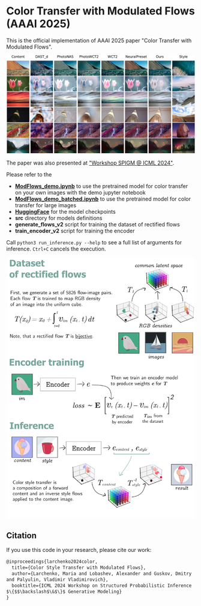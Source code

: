 # Color Transfer with Modulated Flows (AAAI 2025)

This is the official implementation of AAAI 2025 paper "Color Transfer with Modulated Flows". 

<p align="center">
     <img src="./img/results_unsplash.png" style="width: 1000px"/>
</p>

The paper was also presented at ["Workshop SPIGM @ ICML 2024"](https://openreview.net/forum?id=Lztt4WVusu).

Please refer to the
- <strong>[ModFlows_demo.ipynb](https://github.com/maria-larchenko/modflows/blob/main/ModFlows_demo.ipynb)</strong> to use the pretrained model for color transfer on your own images with the demo jupyter notebook
- <strong>[ModFlows_demo_batched.ipynb](https://github.com/maria-larchenko/modflows/blob/main/ModFlows_demo_batched.ipynb)</strong> to use the pretrained model for color transfer for large images
- <strong>[HuggingFace](https://huggingface.co/MariaLarchenko/modflows_color_encoder)</strong> for the model checkpoints
- <strong>src</strong> directory for models definitions
- <strong>generate_flows_v2</strong> script for training the dataset of rectified flows
- <strong>train_encoder_v2</strong> script for training the encoder

Call `python3 run_inference.py --help` to see a full list of arguments for inference.
`Ctrl+C` cancels the execution.

<p align="center">
     <img src="./img/SPIGM_visual_abstract.png" style="width: 500px"/>
</p>

## Citation
If you use this code in your research, please cite our work:
```
@inproceedings{larchenko2024color,
  title={Color Style Transfer with Modulated Flows},
  author={Larchenko, Maria and Lobashev, Alexander and Guskov, Dmitry and Palyulin, Vladimir Vladimirovich},
  booktitle={ICML 2024 Workshop on Structured Probabilistic Inference $\{$$\backslash$\&$\}$ Generative Modeling}
}
```
